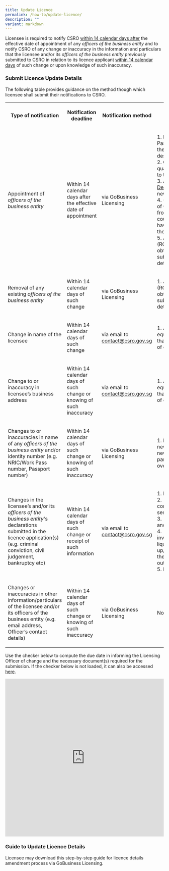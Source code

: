 ```yaml
---
title: Update Licence
permalink: /how-to/update-licence/
description: ""
variant: markdown
---
```

<p>Licensee is required to notify CSRO <u>within 14 calendar days after</u> the
effective date of appointment of any <em>officers of the business entity</em> and
to notify CSRO of any change or inaccuracy in the information and particulars
that the licensee and/or its <em>officers of the business entity</em> previously
submitted to CSRO in relation to its licence applicant <u>within 14 calendar days</u> of
such change or upon knowledge of such inaccuracy.</p>
<h3>Submit Licence Update Details</h3>
<p>The following table provides guidance on the method though which licensee
shall submit their notifications to CSRO.</p>
<table style="minWidth: 100px">
<colgroup>
<col>
<col>
<col>
<col>
</colgroup>
<tbody>
<tr>
<th rowspan="1" colspan="1">
<p><strong>Type of notification</strong>
</p>
</th>
<th rowspan="1" colspan="1">
<p><strong>Notification deadline</strong>
</p>
</th>
<th rowspan="1" colspan="1">
<p><strong>Notification method</strong>
</p>
</th>
<th rowspan="1" colspan="1">
<p><strong>Required supporting documents or information</strong>
</p>
</th>
</tr>
<tr>
<td rowspan="1" colspan="1">
<p>Appointment of <em>officers of the business entity</em>
</p>
</td>
<td rowspan="1" colspan="1">
<p>Within 14 calendar days after the effective date of appointment</p>
</td>
<td rowspan="1" colspan="1">
<p>via GoBusiness Licensing</p>
</td>
<td rowspan="1" colspan="1">
<p>1. Photocopy of both sides of NRIC/Work Pass, or photocopy of Passport
showing the personal particulars and official descriptions (for overseas <em>officers</em>)
<br>2. Curriculum vitae (including the <em>officer</em>'s qualification or
experience (if any) relating to the licensable cybersecurity service)
<br>3. A duly filled up and endorsed <a href="/files/forms/declaration%20form%20for%20individual.pdf" rel="noopener noreferrer nofollow" target="_blank">Declaration Form for Individual</a> from
the newly appointed <em>officer</em>
<br>4. (For overseas <em>officers</em> only) Certificate of Clearance or equivalent
documentation from the relevant authorities in the home country certifying
that the <em>officer</em> does not have any record of criminal conviction
in the home country
<br>5. A copy of the Register of Directors (ROD) records from ACRA or equivalent
obtained no earlier than one week before submission, reflecting the appointment
details of the <em>officer</em>
</p>
</td>
</tr>
<tr>
<td rowspan="1" colspan="1">
<p>Removal of any existing <em>officers of the business entity</em>
</p>
</td>
<td rowspan="1" colspan="1">
<p>Within 14 calendar days of such change</p>
</td>
<td rowspan="1" colspan="1">
<p>via GoBusiness Licensing</p>
</td>
<td rowspan="1" colspan="1">
<p>1. A copy of the Register of Directors (ROD) records from ACRA or equivalent
obtained no earlier than one week before submission, reflecting the cessation
details of the <em>officer</em>
</p>
</td>
</tr>
<tr>
<td rowspan="1" colspan="1">
<p>Change in name of the licensee</p>
</td>
<td rowspan="1" colspan="1">
<p>Within 14 calendar days of such change</p>
</td>
<td rowspan="1" colspan="1">
<p>via email to <a href="mailto:contact@csro.gov.sg" rel="noopener noreferrer nofollow" target="_blank">contact@csro.gov.sg</a>
</p>
</td>
<td rowspan="1" colspan="1">
<p>1. A copy of the Licensee’s latest ACRA or equivalent records obtained
no earlier than one week reflecting the effective date of change.</p>
</td>
</tr>
<tr>
<td rowspan="1" colspan="1">
<p>Change to or inaccuracy in licensee’s business address</p>
</td>
<td rowspan="1" colspan="1">
<p>Within 14 calendar days of such change or knowing of such inaccuracy</p>
</td>
<td rowspan="1" colspan="1">
<p>via email to <a href="mailto:contact@csro.gov.sg" rel="noopener noreferrer nofollow" target="_blank">contact@csro.gov.sg</a>
</p>
</td>
<td rowspan="1" colspan="1">
<p>1. A copy of the Licensee’s latest ACRA or equivalent records obtained
no earlier than one week reflecting the effective date of change</p>
</td>
</tr>
<tr>
<td rowspan="1" colspan="1">
<p>Changes to or inaccuracies in name of any <em>officers of the business entity</em> and/or
identity number (e.g. NRIC/Work Pass number, Passport number)</p>
</td>
<td rowspan="1" colspan="1">
<p>Within 14 calendar days of such change or knowing of such inaccuracy</p>
</td>
<td rowspan="1" colspan="1">
<p>via GoBusiness Licensing</p>
</td>
<td rowspan="1" colspan="1">
<p>1. Photocopy of both sides of the <em>officer</em>’s new NRIC/Work Pass,
or photocopy of the new Passport showing the personal particulars and official
descriptions (for overseas <em>officers</em>)</p>
</td>
</tr>
<tr>
<td rowspan="1" colspan="1">
<p>Changes in the licensee’s and/or its <em>officers of the business entity</em>'s
declarations submitted in the licence application(s) (e.g. criminal conviction,
civil judgement, bankruptcy etc)</p>
</td>
<td rowspan="1" colspan="1">
<p>Within 14 calendar days of such change or receipt of such information</p>
</td>
<td rowspan="1" colspan="1">
<p>via email to <a href="mailto:contact@csro.gov.sg" rel="noopener noreferrer nofollow" target="_blank">contact@csro.gov.sg</a>
</p>
</td>
<td rowspan="1" colspan="1">
<p>1. Name of the licensee/officer involved
<br>2. [For criminal convictions] The offence committed, place and date of
offence, and sentence received
<br>3. [For civil judgements] The nature, date, and outcome of the civil proceedings
<br>4. [For bankruptcy related changes involving the licensee] The date of
liquidation/winding-up/receivership/composition/arrangement, the total
debt amount, the balance outstanding amount
<br>5. Relevant supporting documents (if any)</p>
</td>
</tr>
<tr>
<td rowspan="1" colspan="1">
<p>Changes or inaccuracies in other information/particulars of the licensee
and/or its officers of the business entity (e.g. email address, Officer’s
contact details)</p>
</td>
<td rowspan="1" colspan="1">
<p>Within 14 calendar days of such change or knowing of such inaccuracy</p>
</td>
<td rowspan="1" colspan="1">
<p>via GoBusiness Licensing</p>
</td>
<td rowspan="1" colspan="1">
<p>No supporting documents required</p>
</td>
</tr>
</tbody>
</table>
<p>Use the checker below to compute the due date in informing the Licensing
Officer of change and the necessary document(s) required for the submission.
If the checker below is not loaded, it can also be accessed <a href="https://www.checkfirst.gov.sg/c/a80e0510-4a9f-4701-8e8f-e7f582c8106b" rel="noopener noreferrer nofollow" target="_blank">here</a>.</p>
<div class="iframe-wrapper">
<iframe style="width:100%;height:500px" allowfullscreen="true" frameborder="0" src="https://www.checkfirst.gov.sg/c/a80e0510-4a9f-4701-8e8f-e7f582c8106b"></iframe>
</div>
<h3>Guide to Update Licence Details</h3>
<p>Licensee may download this <a rel="noopener noreferrer nofollow" target="_blank">step-by-step guide</a> for
licence details amendment process via GoBusiness Licensing.</p>
